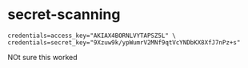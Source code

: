 # secret-scanning

    credentials=access_key="AKIAX4BORNLVYTAPSZ5L" \
    credentials=secret_key="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"
NOt sure this worked
